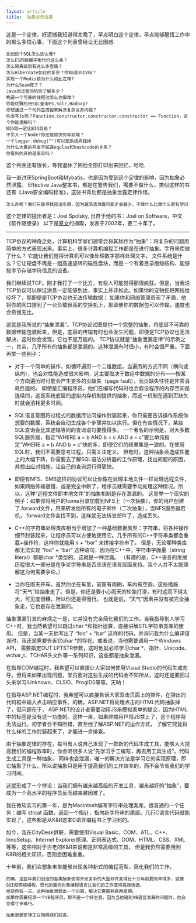 ```yaml
---
layout: article
title:  抽象必然泄露
---
```

这是一个定律，好遗憾我知道得太晚了，早点明白这个定律，早点能够醒悟工作中的那么多烦心事，下面这个列表曾经让无比困惑:

```
比如这个SQL怎么这么慢?
怎么ES的数据平衡代价这么高？
怎么隔离级别有这么多套路？
怎么Hibernate如此的复杂？你知道OSIV吗？
实现一个Redis锁为什么如此之难?
为什么Seam死了？
Java的泛型的坑你了解多少？
构造一个可靠的线程池怎么也很难？
你能优雅的用SQL查询ES,Solr,Hadoop?
你想通过一个代码生成器来解决复杂业务问题？
你会写Js吗？Function.constructor.constructor.constructor == Function，这个你能理解吗？
NIO就一定比BIO高级？
不引入一个Node?你还能愉快的写前端？
一个logger.debug("")可以把系统弄挂掉
为什么大量的开发不知道equlas和hashcode的关系？
你看到的真的是事实吗？
```

这个列表还有很长，等我退休了把他全部打印出来回忆，哈哈.

我一直讨厌SpringBoot和Mybatis，也是因为受到这个定律的影响，因为抽象必然泄露。
Effective Java整本书，都是在警告我们，需要不做什么，类似这样的书还有《Java安全编码标准》，这些书背后都是抽象泄露定律作怪。

```
怎么办呢？我们只能寻找简洁东西，因为越简洁泄露可能才会越少，不做什么比做什么更有学问
```

这个定律的提出者是：Joel Spolsky, 出自于他的书：Joel on Software，中文《软件随想录》
以下是[原文](https://www.joelonsoftware.com/2002/11/11/the-law-of-leaky-abstractions/)的摘取，发表于2002年，要二十年了。

***

TCP协议的神奇之处，计算机科学家们通常会将其称作为“抽象”：将复杂的问题用简单的方式表现出来。事实上，很多计算机编程工作都是在进行抽象。字符串库做了什么？
它能让我们觉得计算机可以像处理数字那样处理文字。
文件系统是什么？它让硬盘不再是一组高速旋转的磁性盘块，而是一个有着目录层级结构、能够按字节存储字符信息的设备。

我们继续说TCP。刚才我打了一个比方，有些人可能觉得那很疯狂。但是，当我说TCP协议可以保证消息一定能够到达，事实上并非如此。如果你的宠物蛇把网线给咬坏了，那即便是TCP协议也无法传输数据；
如果你和网络管理员闹了矛盾，他将你的网口接到了一台负载很高的交换机上，那即便你的数据包可以传输，速度也会奇慢无比。

这就是我所说的“抽象泄漏”。TCP协议试图提供一个完整的抽象，将底层不可靠的数据传输包装起来，但是，底层的传输有时也会发生问题，即便是TCP协议也无法解决，这时你会发现，它也不是万能的。
TCP协议就是“抽象泄漏定律”的示例之一，其实，几乎所有的抽象都是泄漏的。这种泄漏有时很小，有时会很严重。下面再举一些例子：


- 对于一个简单的操作，如循环遍历一个二维数组，当遍历的方式不同（横向或纵向），也会对性能造成很大影响，这主要取决于数组中数据的分布——按某个方向遍历时可能会产生更多的页缺失（page fault），而页缺失往往是非常消耗性能的。
即使是汇编程序员，他们在编写代码时也会假设程序的内存空间是连续的，这是系统底层的虚拟内存机制提供的抽象，而这一机制在遇到页缺失时就会消耗更多时间。

- SQL语言意图将过程式的数据库访问操作封装起来，你只需要告诉操作系统你想要的数据，系统会自动生成各个步骤并加以执行。但在有些情况下，某些SQL查询会比其逻辑等同的查询语句要慢得多。
一个著名的示例是，对大多数SQL服务器，指定“WHERE a = b AND b = c AND a = c”要比单纯指定“WHERE a = b AND b = c”快的多，即便它们的结果集是一致的。在使用SQL时，我们不需要思考过程，只需关注定义。
但有时，这种抽象会造成性能上的大幅下降，你需要去了解SQL语法分析器的工作原理，找出问题的原因，并想出应对措施，让自己的查询运行得更快。

- 即便有NFS、SMB这样的协议可以让你像在处理本地文件一样处理远程文件，如果网络传输很慢，或是完全中断了，程序员就需要手动处理这种情况。所以，这种“远程文件即本地文件”的抽象机制是存在泄漏的。
这里举一个现实的例子：如果你将用户的home目录加载到NFS上（一次抽象），你的用户创建了.forward文件，用来转发他所有的电子邮件（二次抽象），当NFS服务器宕机，.forward文件会找不到，这样就无法转发邮件了，造成丢失。


- C++的字符串处理类库相当于增加了一种基础数据类型：字符串，将各种操作细节封装起来，让程序员可以方便地使用它。几乎所有的C++字符串类都会重载+操作符，这样你就能用 s + “bar” 来拼接字符串了。
但是，无论哪种类库都无法实现 “foo” + “bar” 这种语句，因为在C++中，字符串字面量（string literal）都是char *类型的。这就是一种泄漏。
（有趣的是，C++语言的发展历程很大一部分是在争论字符串是否应该在语言层面支持。我个人并不太能理解这为何需要争论。）


- 当你在雨天开车，虽然你坐在车里，前窗有雨刷，车内有空调，这些措施将“天气”给抽象走了。但是，你还是要小心雨天的轮胎打滑，有时这雨下得太大，可见度很糟，所以你还是得慢行。
也就是说，“天气”因素并没有被完全抽象走，它也是存在泄漏的。



抽象泄漏引发的麻烦之一是，它并没有完全简化我们的工作。当我指导别人学习C++时，我当然希望可以跳过char *和指针运算，直接讲解STL字符串类库的使用。
但是，当某一天他写出了 “foo” + “bar” 这样的代码，并询问我为什么编译错误时，我还是需要告诉它char *的存在。或者说，当他需要调用一个Windows API，
需要指定OUT LPTSTR参数，这时他就必须学习char *、指针、Unicode、wchar_t、TCHAR头文件等一系列知识，这些都是抽象泄漏。

在指导COM编程时，我希望可以直接让大家如何使用Visual Studio的代码生成向导。但将来如果出现问题，学员面对这些生成的代码会不知所从，这时还是要回过头来学习IUnknown、CLSID、ProgIDS等等。天呐！

在指导ASP.NET编程时，我希望可以直接告诉大家双击页面上的控件，在弹出的代码框中输入点击响应事件。的确，ASP.NET将处理点击的HTML代码抽象掉了，但问题在于，
ASP.NET的设计者需要动用JS来模拟表单的提交，因为HTML中的<a/>标签是没有这一功能的。这样一来，如果终端用户将JS禁止了，这个程序将无法运行。初学者会不知所措，直至他了解ASP.NET的运作方式，
了解它究竟将什么样的工作封装起来了，才能进一步排查。


由于抽象定律的存在，每当有人说自己发现了一款新的代码生成工具，能够大大提高我们的编程效率时，你会听很多人说“先学习手工编写，再去用工具生成”。代码生成工具是一种抽象，
同样也会泄漏，唯一的解决方法是学习它的实现原理，即它抽象了什么。所以说抽象只是用于提高我们的工作效率的，而不会节省我们的学习时间。

这就形成了一个悖论：当我们拥有越来越高级的开发工具，越来越好的“抽象”，要成为一个高水平的程序员反而越来越困难了。

我在微软实习的第一年，是为Macintosh编写字符串处理类库。很普通的一个任务：编写 strcat 函数，返回一个指针，指向新字符串的尾部。几行C语言代码就能实现了，这些都是从K&R这本C语言编程书上学习到的。

如今，我在CityDesk供职，需要使用Visual Basic、COM、ATL、C++、InnoSetup、Internet Explorer原理、正则表达式、DOM、HTML、CSS、XML等等，这些相对于古老的K&R来说都是非常高级的工具，
但是我仍然需要用到K&R的相关知识，否则会困难重重。

十年前，我们会想象未来能够出现各种新式的编程范型，简化我们的工作。

```
的确，这些年我们创造的各类抽象使得开发复杂的大型软件变得比十五年前要简单得多，就像GUI和网络编程。现代的面向对象编程语言让我们的工作变得高效快速。
但突然有一天，这种抽象泄漏出一个问题，解决它需要耗费两星期。
如果你需要招录一个VB程序员，那不是一个好主意，因为当他碰到VB语言泄漏的问题时，他会变得寸步难行。
```


```
抽象泄漏定律正在阻碍我们前进。
```



